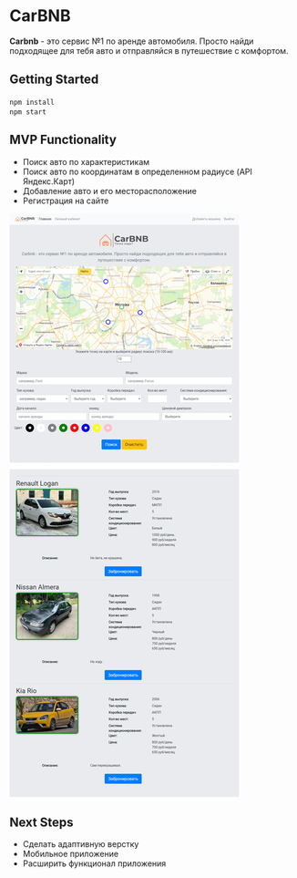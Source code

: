 # CarBNB  

**Carbnb** - это сервис №1 по аренде автомобиля. Просто найди подходящее для тебя авто и отправляйся в путешествие с комфортом.

## Getting Started
`npm install`  
`npm start`  

## MVP Functionality
* Поиск авто по характеристикам
* Поиск авто по координатам в определенном радиусе (API Яндекс.Карт)
* Добавление авто и его месторасположение
* Регистрация на сайте

![site image](./readme.webp)
  
## Next Steps
* Сделать адаптивную верстку  
* Мобильное приложение  
* Расширить функционал приложения  

